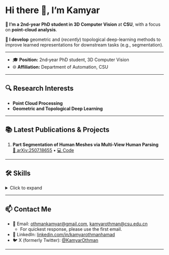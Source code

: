 

# Hi there 👋, I’m Kamyar

**🔭 I’m a 2nd-year PhD student in 3D Computer Vision** at **CSU**, with a focus on **point-cloud analysis**.

**🌱 I develop** geometric and (_recently_) topological deep-learning methods to improve learned representations for downstream tasks (e.g., segmentation).

---

- 🎓 **Position:** 2nd‑year PhD student, 3D Computer Vision
- 🌐 **Affiliation:** Department of Automation, CSU   
  
---

## 🔍 Research Interests  
- **Point Cloud Processing** 
- **Geometric and Topological Deep Learning**    

---

## 📚 Latest Publications & Projects
1. **Part Segmentation of Human Meshes via Multi-View Human Parsing**  
   [📄 arXiv:2507.18655](https://arxiv.org/abs/2507.18655) • [💻 Code](https://github.com/kamyarothmanhamad/Human3DSegmentation)  
   


---

## 🛠️ Skills  
<details>
<summary>Click to expand</summary>

- **Languages:** Python, C++, CUDA  
- **Frameworks:** PyTorch, Open3D  
- **Tools:** Git, Docker 
</details> 

---

## 📫 Contact Me  
- 📧 Email: [othmankamyar@gmail.com](mailto:othmankamyar@gmail.com), [kamyarothman@csu.edu.cn](mailto:kamyarothman@csu.edu.cn)
  - For quickest response, please use the first email.  
- 🔗 LinkedIn: [linkedin.com/in/kamyarothmanhamad](https://www.linkedin.com/in/kamyarothmanhamad)
- 🐦 X (formerly Twitter): [@KamyarOthman](https://twitter.com/KamyarOthman)


---
<!--
## 🔗 Quick Links  
- 📄 [Curriculum Vitae](https://your‑university.edu/yourcv.pdf)  
- 📊 [GitHub Stats](https://github.com/yourname/github-readme-stats)  -->


